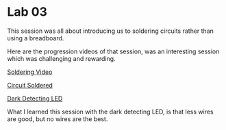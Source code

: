 # Lab 03

This session was all about introducing us to soldering circuits rather than using a breadboard.

Here are the progression videos of that session, was an interesting session which was challenging and rewarding.

[Soldering Video](https://youtu.be/GRkTgVpMRSs)

[Circuit Soldered](https://youtu.be/38ydDaJD6EE)



[Dark Detecting LED](https://youtu.be/GhadicZvJIc)

What I learned this session with the dark detecting LED, is that less wires are good, but no wires are the best.


